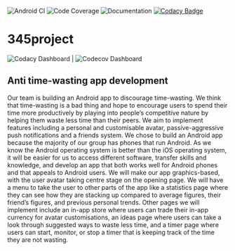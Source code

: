 ![Android CI](https://github.com/meganerd151/345project/actions/workflows/android.yml/badge.svg) ![Code Coverage](https://github.com/meganerd151/345project/actions/workflows/coverage.yml/badge.svg) ![Documentation](https://github.com/meganerd151/345project/actions/workflows/documentation.yml/badge.svg)
[![Codacy Badge](https://app.codacy.com/project/badge/Grade/ba20764a329b4f2eabc2a3de10894d51)](https://www.codacy.com/gh/meganerd151/345project/dashboard?utm_source=github.com&amp;utm_medium=referral&amp;utm_content=meganerd151/345project&amp;utm_campaign=Badge_Grade)
# 345project

![Codacy Dashboard](https://app.codacy.com/gh/meganerd151/345project/dashboard) | 
![Codecov Dashboard](https://app.codecov.io/gh/meganerd151/345project/branch/main)

## Anti time-wasting app development


Our team is building an Android app to discourage time-wasting. We think that time-wasting is a bad thing and hope to encourage users to spend their time more productively by playing into people’s competitive nature by helping them waste less time than their peers. We aim to implement features including a personal and customisable avatar, passive-aggressive push notifications and a friends system. We chose to build an Android app because the majority of our group has phones that run Android. As we know the Android operating system is better than the iOS operating system, it will be easier for us to access different software, transfer skills and knowledge, and develop an app that both works well for Android phones and that appeals to Android users. We will make our app graphics-based, with the user avatar taking centre stage on the opening page. We will have a menu to take the user to other parts of the app like a statistics page where they can see how they are stacking up compared to average figures, their friend’s figures, and previous personal trends. Other pages we will implement include an in-app store where users can trade their in-app currency for avatar customisations, an ideas page where users can take a look through suggested ways to waste less time, and a timer page where users can start, monitor, or stop a timer that is keeping track of the time they are not wasting.
